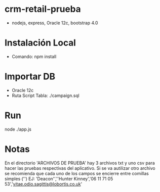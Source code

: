 # crm-retail-prueba

- nodejs, express, Oracle 12c, bootstrap 4.0

# Instalación Local

- Comando: npm install
 
# Importar DB
- Oracle 12c 
- Ruta Script Tabla: ./campaign.sql

# Run

node ./app.js

# Notas
En el directorio 'ARCHIVOS DE PRUEBA' hay 3 archivos txt y uno csv para hacer las pruebas respectivas del aplicativo. 
Si se va autilizar otro archivo se recomienda que cada uno de los campos se encierre entre comillas simples ('') EJ: 'Deacon'',''Hunter Kinney','06 11 71 05 53','vitae.odio.sagittis@lobortis.co.uk' 
